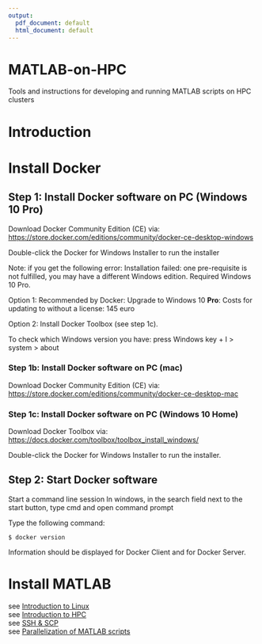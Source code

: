 ```yaml
---
output:
  pdf_document: default
  html_document: default
---
```

# MATLAB-on-HPC
Tools and instructions for developing and running MATLAB scripts on HPC clusters

# Introduction

# Install Docker

## Step 1: Install Docker software on PC (Windows 10 Pro)

Download Docker Community Edition (CE) via:  
https://store.docker.com/editions/community/docker-ce-desktop-windows

Double-click the Docker for Windows Installer to run the installer

Note: if you get the following error: Installation failed: one pre-requisite is not fulfilled, you may have a different Windows edition. Required Windows 10 Pro.  

Option 1: Recommended by Docker: Upgrade to Windows 10 **Pro**: Costs for updating to without a license: 145 euro 

Option 2: Install Docker Toolbox (see step 1c).

To check which Windows version you have: press Windows key + I > system > about

### Step 1b: Install Docker software on PC (mac)

Download Docker Community Edition (CE) via:   
https://store.docker.com/editions/community/docker-ce-desktop-mac

### Step 1c: Install Docker software on PC (Windows 10 Home)

Download Docker Toolbox via:   
https://docs.docker.com/toolbox/toolbox_install_windows/

Double-click the Docker for Windows Installer to run the installer.

## Step 2: Start Docker software

Start a command line session
In windows, in the search field next to the start button, type cmd and open command prompt

Type the following command:
```
$ docker version 
```
Information should be displayed for Docker Client and for Docker Server.



# Install MATLAB  

see [Introduction to Linux](./Linux_intro.md)  
see [Introduction to HPC](./HPC_intro.md)  
see [SSH & SCP](./ssh.md)  
see [Parallelization of MATLAB scripts](./matlab.md)
